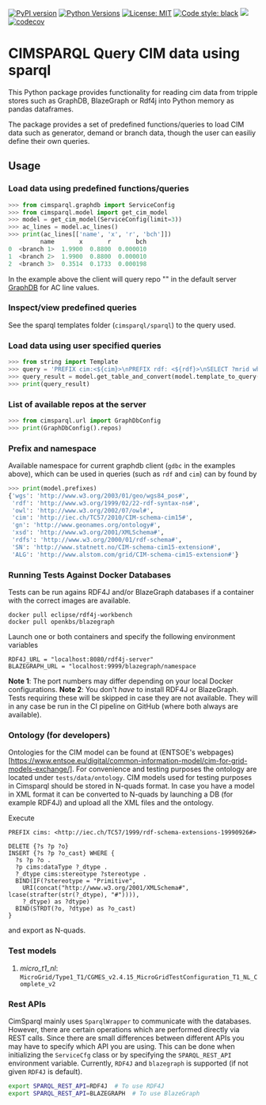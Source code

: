 [![PyPI version](https://img.shields.io/pypi/v/cimsparql)](https://pypi.org/project/cimsparql/)
[![Python Versions](https://img.shields.io/pypi/pyversions/cimsparql)](https://pypi.org/project/cimsparql/)
[![License: MIT](https://img.shields.io/badge/License-MIT-yellow.svg)](https://opensource.org/licenses/MIT)
[![Code style: black](https://img.shields.io/badge/code%20style-black-000000.svg)](https://github.com/psf/black)
[![](https://github.com/statnett/data_cache/workflows/Tests/badge.svg)](https://github.com/statnett/cimsparql/actions?query=workflow%3ATests)
[![codecov](https://codecov.io/gh/statnett/cimsparql/branch/master/graph/badge.svg)](https://codecov.io/gh/statnett/cimsparql)

# CIMSPARQL Query CIM data using sparql

This Python package provides functionality for reading cim data from
tripple stores such as GraphDB, BlazeGraph or Rdf4j into Python memory
as pandas dataframes.

The package provides a set of predefined functions/queries to load CIM
data such as generator, demand or branch data, though the user can
easiliy define their own queries.

## Usage

### Load data using predefined functions/queries

```python
>>> from cimsparql.graphdb import ServiceConfig
>>> from cimsparql.model import get_cim_model
>>> model = get_cim_model(ServiceConfig(limit=3))
>>> ac_lines = model.ac_lines()
>>> print(ac_lines[['name', 'x', 'r', 'bch']])
         name       x       r       bch
0  <branch 1>  1.9900  0.8800  0.000010
1  <branch 2>  1.9900  0.8800  0.000010
2  <branch 3>  0.3514  0.1733  0.000198
```

In the example above the client will query repo "<repo>" in the default server
[GraphDB](https://graphdb.ontotext.com) for AC line values.

### Inspect/view predefined queries

See the sparql templates folder (`cimsparql/sparql`) to the query used.

### Load data using user specified queries

```python
>>> from string import Template
>>> query = 'PREFIX cim:<${cim}>\nPREFIX rdf: <${rdf}>\nSELECT ?mrid where {?mrid rdf:type cim:ACLineSegment}'
>>> query_result = model.get_table_and_convert(model.template_to_query(Template(query)))
>>> print(query_result)
```

### List of available repos at the server

```python
>>> from cimsparql.url import GraphDbConfig
>>> print(GraphDbConfig().repos)
```

### Prefix and namespace

Available namespace for current graphdb client (`gdbc` in the examples above),
which can be used in queries (such as `rdf` and `cim`) can by found by

```python
>>> print(model.prefixes)
{'wgs': 'http://www.w3.org/2003/01/geo/wgs84_pos#',
 'rdf': 'http://www.w3.org/1999/02/22-rdf-syntax-ns#',
 'owl': 'http://www.w3.org/2002/07/owl#',
 'cim': 'http://iec.ch/TC57/2010/CIM-schema-cim15#',
 'gn': 'http://www.geonames.org/ontology#',
 'xsd': 'http://www.w3.org/2001/XMLSchema#',
 'rdfs': 'http://www.w3.org/2000/01/rdf-schema#',
 'SN': 'http://www.statnett.no/CIM-schema-cim15-extension#',
 'ALG': 'http://www.alstom.com/grid/CIM-schema-cim15-extension#'}
```

### Running Tests Against Docker Databases

Tests can be run agains RDF4J and/or BlazeGraph databases if a container with the correct images are available.

```
docker pull eclipse/rdf4j-workbench
docker pull openkbs/blazegraph
```

Launch one or both containers and specify the following environment variables

```
RDF4J_URL = "localhost:8080/rdf4j-server"
BLAZEGRAPH_URL = "localhost:9999/blazegraph/namespace
```
**Note 1**: The port numbers may differ depending on your local Docker configurations.
**Note 2**: You don't *have* to install RDF4J or BlazeGraph. Tests requiring these will be skipped in case
they are not available. They will in any case be run in the CI pipeline on GitHub (where both always are available).

### Ontology (for developers)

Ontologies for the CIM model can be found at (ENTSOE's webpages)[https://www.entsoe.eu/digital/common-information-model/cim-for-grid-models-exchange/].
For convenience and testing purposes the ontology are located under `tests/data/ontology`. CIM models used for testing purposes in Cimsparql should
be stored in N-quads format. In case you have a model in XML format it can be converted to N-quads by launching a DB (for example RDF4J) and upload
all the XML files and the ontology.

Execute

```sparql
PREFIX cims: <http://iec.ch/TC57/1999/rdf-schema-extensions-19990926#>

DELETE {?s ?p ?o}
INSERT {?s ?p ?o_cast} WHERE {
  ?s ?p ?o .
  ?p cims:dataType ?_dtype .
  ?_dtype cims:stereotype ?stereotype .
  BIND(IF(?stereotype = "Primitive",
    URI(concat("http://www.w3.org/2001/XMLSchema#", lcase(strafter(str(?_dtype), "#")))),
    ?_dtype) as ?dtype)
  BIND(STRDT(?o, ?dtype) as ?o_cast)
}
```
and export as N-quads.

### Test models

1. *micro_t1_nl*: `MicroGrid/Type1_T1/CGMES_v2.4.15_MicroGridTestConfiguration_T1_NL_Complete_v2`


### Rest APIs

CimSparql mainly uses `SparqlWrapper` to communicate with the databases. However, there are certain operations which are performed
directly via REST calls. Since there are small differences between different APIs you may have to specify which API you are using.
This can be done when initializing the `ServiceCfg` class or by specifying the `SPARQL_REST_API` environment variable. Currently,
`RDF4J` and `blazegraph` is supported (if not given `RDF4J` is default).

```bash
export SPARQL_REST_API=RDF4J  # To use RDF4J
export SPARQL_REST_API=BLAZEGRAPH  # To use BlazeGraph
```
